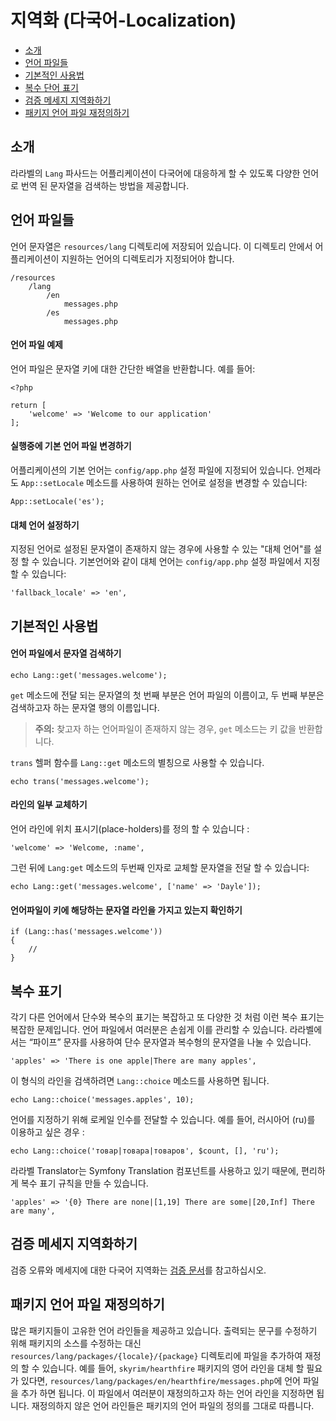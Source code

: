 # 지역화 (다국어-Localization)

- [소개](#introduction)
- [언어 파일들](#language-files)
- [기본적인 사용법](#basic-usage)
- [복수 단어 표기](#pluralization)
- [검증 메세지 지역화하기](#validation)
- [패키지 언어 파일 재정의하기](#overriding-package-language-files)

<a name="introduction"></a>
## 소개 

라라벨의 `Lang` 파사드는 어플리케이션이 다국어에 대응하게 할 수 있도록 다양한 언어로 번역 된 문자열을 검색하는 방법을 제공합니다.

<a name="language-files"></a>
## 언어 파일들

언어 문자열은 `resources/lang` 디렉토리에 저장되어 있습니다. 이 디렉토리 안에서 어플리케이션이 지원하는 언어의 디렉토리가 지정되어야 합니다. 

	/resources
		/lang
			/en
				messages.php
			/es
				messages.php

#### 언어 파일 예제

언어 파일은 문자열 키에 대한 간단한 배열을 반환합니다. 예를 들어:

	<?php

	return [
		'welcome' => 'Welcome to our application'
	];

#### 실행중에 기본 언어 파일 변경하기

어플리케이션의 기본 언어는 `config/app.php` 설정 파일에 지정되어 있습니다. 언제라도 `App::setLocale` 메소드를 사용하여 원하는 언어로 설정을 변경할 수 있습니다:

	App::setLocale('es');

#### 대체 언어 설정하기

지정된 언어로 설정된 문자열이 존재하지 않는 경우에 사용할 수 있는 "대체 언어"를 설정 할 수 있습니다. 기본언어와 같이 대체 언어는 `config/app.php` 설정 파일에서 지정할 수 있습니다:

	'fallback_locale' => 'en',

<a name="basic-usage"></a>
## 기본적인 사용법

#### 언어 파일에서 문자열 검색하기

	echo Lang::get('messages.welcome');

`get` 메소드에 전달 되는 문자열의 첫 번째 부분은 언어 파일의 이름이고, 두 번째 부분은 검색하고자 하는 문자열 행의 이름입니다.

> **주의:** 찾고자 하는 언어파일이 존재하지 않는 경우, `get` 메소드는 키 값을 반환합니다. 

`trans` 헬퍼 함수를 `Lang::get` 메소드의 별칭으로 사용할 수 있습니다. 

	echo trans('messages.welcome');

#### 라인의 일부 교체하기

언어 라인에 위치 표시기(place-holders)를 정의 할 수 있습니다 :

	'welcome' => 'Welcome, :name',

그런 뒤에 `Lang:get` 메소드의 두번째 인자로 교체할 문자열을 전달 할 수 있습니다:

	echo Lang::get('messages.welcome', ['name' => 'Dayle']);

#### 언어파일이 키에 해당하는 문자열 라인을 가지고 있는지 확인하기

	if (Lang::has('messages.welcome'))
	{
		//
	}

<a name="pluralization"></a>
## 복수 표기

각기 다른 언어에서 단수와 복수의 표기는 복잡하고 또 다양한 것 처럼 이런 복수 표기는 복잡한 문제입니다. 언어 파일에서 여러분은 손쉽게 이를 관리할 수 있습니다. 라라벨에서는 “파이프” 문자를 사용하여 단수 문자열과 복수형의 문자열을 나눌 수 있습니다.

	'apples' => 'There is one apple|There are many apples',

이 형식의 라인을 검색하려면 `Lang::choice` 메소드를 사용하면 됩니다. 

	echo Lang::choice('messages.apples', 10);

언어를 지정하기 위해 로케일 인수를 전달할 수 있습니다. 예를 들어, 러시아어 (ru)를 이용하고 싶은 경우 :

	echo Lang::choice('товар|товара|товаров', $count, [], 'ru');

라라벨 Translator는 Symfony Translation 컴포넌트를 사용하고 있기 때문에, 편리하게 복수 표기 규칙을 만들 수 있습니다.

	'apples' => '{0} There are none|[1,19] There are some|[20,Inf] There are many',


<a name="validation"></a>
## 검증 메세지 지역화하기

검증 오류와 메세지에 대한 다국어 지역화는 <a href="/docs/5.0/validation#localization">검증 문서</a>를 참고하십시오. 

<a name="overriding-package-language-files"></a>
## 패키지 언어 파일 재정의하기

많은 패키지들이 고유한 언어 라인들을 제공하고 있습니다. 출력되는 문구를 수정하기 위해 패키지의 소스를 수정하는 대신 `resources/lang/packages/{locale}/{package}` 디렉토리에 파일을 추가하여 재정의 할 수 있습니다. 예를 들어, `skyrim/hearthfire` 패키지의 영어 라인을 대체 할 필요가 있다면, `resources/lang/packages/en/hearthfire/messages.php`에 언어 파일을 추가 하면 됩니다. 이 파일에서 여러분이 재정의하고자 하는 언어 라인을 지정하면 됩니다. 재정의하지 않은 언어 라인들은 패키지의 언어 파일의 정의를 그대로 따릅니다. 